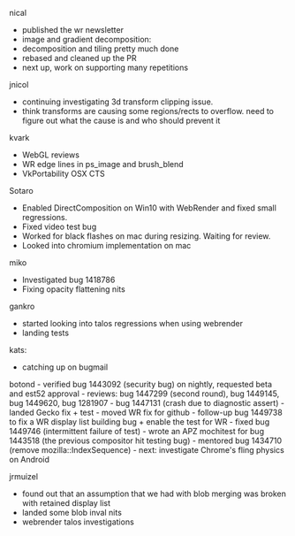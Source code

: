 nical
* published the wr newsletter
* image and gradient decomposition:
* decomposition and tiling pretty much done
* rebased and cleaned up the PR
* next up, work on supporting many repetitions



jnicol
* continuing investigating 3d transform clipping issue.
* think transforms are causing some regions/rects to overflow. need to figure out what the cause is and who should prevent it



kvark
* WebGL reviews
* WR edge lines in ps_image and brush_blend
* VkPortability OSX CTS



Sotaro
* Enabled DirectComposition on Win10 with WebRender and fixed small regressions.
* Fixed video test bug
* Worked for black flashes on mac during resizing. Waiting for review.
* Looked into chromium implementation on mac



miko
* Investigated bug 1418786
* Fixing opacity flattening nits



gankro
* started looking into talos regressions when using webrender
* landing tests



kats:
* catching up on bugmail



botond
            - verified bug 1443092 (security bug) on nightly, requested beta and est52 approval
            - reviews: bug 1447299 (second round), bug 1449145, bug 1449620, bug 1281907
            - bug 1447131 (crash due to diagnostic assert)
                - landed Gecko fix + test
                - moved WR fix for github
                - follow-up bug 1449738 to fix a WR display list building bug + enable the test for WR
                - fixed bug 1449746 (intermittent failure of test)
            - wrote an APZ mochitest for bug 1443518 (the previous compositor hit testing bug)
            - mentored bug 1434710 (remove mozilla::IndexSequence)
            - next: investigate Chrome's fling physics on Android





jrmuizel
* found out that an assumption that we had with blob merging was broken with retained display list
* landed some blob inval nits
* webrender talos investigations



